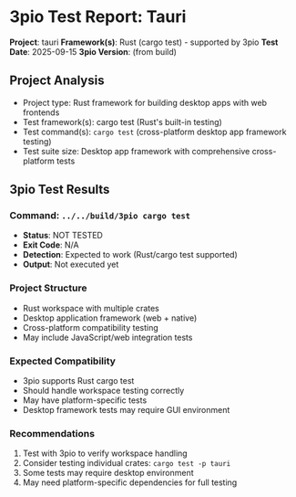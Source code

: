 # 3pio Test Report: Tauri

**Project**: tauri
**Framework(s)**: Rust (cargo test) - supported by 3pio
**Test Date**: 2025-09-15
**3pio Version**: (from build)

## Project Analysis
- Project type: Rust framework for building desktop apps with web frontends
- Test framework(s): cargo test (Rust's built-in testing)
- Test command(s): `cargo test` (cross-platform desktop app framework testing)
- Test suite size: Desktop app framework with comprehensive cross-platform tests

## 3pio Test Results
### Command: `../../build/3pio cargo test`
- **Status**: NOT TESTED
- **Exit Code**: N/A
- **Detection**: Expected to work (Rust/cargo test supported)
- **Output**: Not executed yet

### Project Structure
- Rust workspace with multiple crates
- Desktop application framework (web + native)
- Cross-platform compatibility testing
- May include JavaScript/web integration tests

### Expected Compatibility
- 3pio supports Rust cargo test
- Should handle workspace testing correctly
- May have platform-specific tests
- Desktop framework tests may require GUI environment

### Recommendations
1. Test with 3pio to verify workspace handling
2. Consider testing individual crates: `cargo test -p tauri`
3. Some tests may require desktop environment
4. May need platform-specific dependencies for full testing